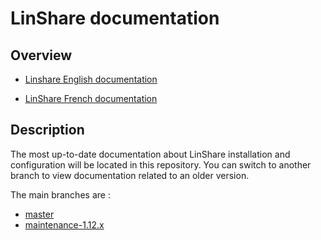# LinShare documentation

## Overview

* [Linshare English documentation](EN/README.md)

* [LinShare French documentation](FR/README.md)

## Description

The most up-to-date documentation about LinShare installation and configuration
will be located in this repository. You can switch to another branch to view
documentation related to an older version.

The main branches are :
 * [master](https://github.com/linagora/linshare/tree/master/documentation)
 * [maintenance-1.12.x](https://github.com/linagora/linshare/tree/maintenance-1.12.x/documentation)
